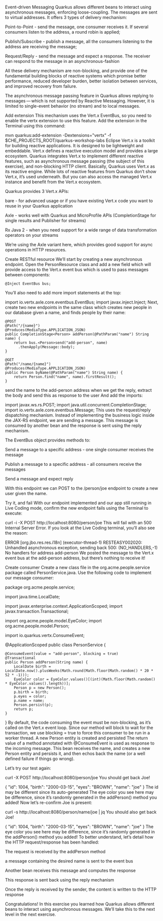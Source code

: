 Event-driven Messaging
Quarkus allows different beans to interact using asynchronous messages, enforcing loose-coupling. The messages are sent to virtual addresses. It offers 3 types of delivery mechanism:

Point-to-Point - send the message, one consumer receives it. If several consumers listen to the address, a round robin is applied;

Publish/Subscribe - publish a message, all the consumers listening to the address are receiving the message;

Request/Reply - send the message and expect a response. The receiver can respond to the message in an asynchronous-fashion

All these delivery mechanism are non-blocking, and provide one of the fundamental building blocks of reactive systems which promise better performance, reduced developer burden, better isolation between services, and improved recovery from failure.

The asynchronous message passing feature in Quarkus allows replying to messages — which is not supported by Reactive Messaging. However, it is limited to single-event behavior (no stream) and to local messages.

Add extension
This mechanism uses the Vert.x EventBus, so you need to enable the vertx extension to use this feature. Add the extension in the Terminal using this command:

mvn quarkus:add-extension -Dextensions="vertx" -f $CHE_PROJECTS_ROOT/quarkus-workshop-labs
Eclipse Vert.x is a toolkit for building reactive applications. It is designed to be lightweight and embeddable. Vert.x defines a reactive execution model and provides a large ecosystem. Quarkus integrates Vert.x to implement different reactive features, such as asynchronous message passing (the subject of this exercise), and non-blocking HTTP client. Basically, Quarkus uses Vert.x as its reactive engine. While lots of reactive features from Quarkus don’t show Vert.x, it’s used underneath. But you can also access the managed Vert.x instance and benefit from the Vert.x ecosystem.

Quarkus provides 3 Vert.x APIs:

bare - for advanced usage or if you have existing Vert.x code you want to reuse in your Quarkus application

Axle - works well with Quarkus and MicroProfile APIs (CompletionStage for single results and Publisher for streams)

Rx Java 2 - when you need support for a wide range of data transformation operators on your streams

We’re using the Axle variant here, which provides good support for async operations in HTTP resources.

Create RESTful resource
We’ll start by creating a new asynchronous endpoint. Open the PersonResource class and add a new field which will provide access to the Vert.x event bus which is used to pass messages between components:

    @Inject EventBus bus; 
You’ll also need to add more import statements at the top:

import io.vertx.axle.core.eventbus.EventBus;
import javax.inject.Inject;
Next, create two new endpoints in the same class which creates new people in our database given a name, and finds people by their name:

    @POST
    @Path("/{name}")
    @Produces(MediaType.APPLICATION_JSON)
    public CompletionStage<Person> addPerson(@PathParam("name") String name) {
        return bus.<Person>send("add-person", name) 
          .thenApply(Message::body); 
    }

    @GET
    @Path("/name/{name}")
    @Produces(MediaType.APPLICATION_JSON)
    public Person byName(@PathParam("name") String name) {
        return Person.find("name", name).firstResult();
    }
send the name to the add-person address
when we get the reply, extract the body and send this as response to the user
And add the imports:

import javax.ws.rs.POST;
import java.util.concurrent.CompletionStage;
import io.vertx.axle.core.eventbus.Message;
This uses the request/reply dispatching mechanism. Instead of implementing the business logic inside the JAX-RS endpoint, we are sending a message. This message is consumed by another bean and the response is sent using the reply mechanism.

The EventBus object provides methods to:

Send a message to a specific address - one single consumer receives the message

Publish a message to a specific address - all consumers receive the messages

Send a message and expect reply

With this endpoint we can POST to the /person/joe endpoint to create a new user given the name.

Try it, and fail
With our endpoint implemented and our app still running in Live Coding mode, confirm the new endpoint fails using the Terminal to execute:

curl -i -X POST http://localhost:8080/person/joe
This will fail with an 500 Internal Server Error. If you look at the Live Coding terminal, you’ll also see the reason:

ERROR [org.jbo.res.res.i18n] (executor-thread-1) RESTEASY002020: Unhandled asynchronous exception, sending back 500: (NO_HANDLERS,-1) No handlers for address add-person
We posted the message to the Vert.x event bus at the add-person address, but there’s nothing to receive it!

Create consumer
Create a new class file in the org.acme.people.service package called PersonService.java. Use the following code to implement our message consumer:

package org.acme.people.service;

import java.time.LocalDate;

import javax.enterprise.context.ApplicationScoped;
import javax.transaction.Transactional;

import org.acme.people.model.EyeColor;
import org.acme.people.model.Person;

import io.quarkus.vertx.ConsumeEvent;

@ApplicationScoped
public class PersonService {

    @ConsumeEvent(value = "add-person", blocking = true) 
    @Transactional
    public Person addPerson(String name) {
        LocalDate birth = LocalDate.now().plusWeeks(Math.round(Math.floor(Math.random() * 20 * 52 * -1)));
        EyeColor color = EyeColor.values()[(int)(Math.floor(Math.random() * EyeColor.values().length))];
        Person p = new Person();
        p.birth = birth;
        p.eyes = color;
        p.name = name;
        Person.persist(p); 
        return p; 
    }

}
By default, the code consuming the event must be non-blocking, as it’s called on the Vert.x event loop. Since our method will block to wait for the transaction, we use blocking = true to force this consumer to be run in a worker thread.
A new Person entity is created and persisted
The return value of a method annotated with @ConsumeEvent is used as response to the incoming message.
This bean receives the name, and creates a new Person entity and persists it, and then echos back the name (or a well defined failure if things go wrong).

Let’s try our test again:

curl -X POST http://localhost:8080/person/joe
You should get back Joe!

{
  "id": 1004,
  "birth": "2000-03-15",
  "eyes": "BROWN",
  "name": "joe"
}
The id may be different since its auto-generated
The eye color you see here may be difference, since it’s randomly generated in the addPerson() method you added!
Now let’s re-confirm Joe is present:

curl -s http://localhost:8080/person/name/joe | jq
You should also get back Joe!

{
  "id": 1004,
  "birth": "2000-03-15",
  "eyes": "BROWN",
  "name": "joe"
}
The eye color you see here may be difference, since it’s randomly generated in the addPerson() method you added!
To better understand, let’s detail how the HTTP request/response has been handled:

The request is received by the addPerson method

a message containing the desired name is sent to the event bus

Another bean receives this message and computes the response

This response is sent back using the reply mechanism

Once the reply is received by the sender, the content is written to the HTTP response

Congratulations!
In this exercise you learned how Quarkus allows different beans to interact using asynchronous messages. We’ll take this to the next level in the next exercise.